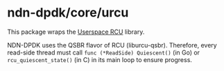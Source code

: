# ndn-dpdk/core/urcu

This package wraps the [Userspace RCU](http://liburcu.org/) library.

NDN-DPDK uses the QSBR flavor of RCU (liburcu-qsbr).
Therefore, every read-side thread must call `func (*ReadSide) Quiescent()` (in Go) or `rcu_quiescent_state()` (in C) in its main loop to ensure progress.
